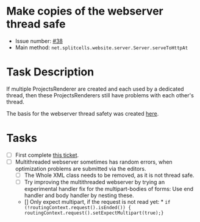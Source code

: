 # Make copies of the webserver thread safe
* Issue number: [\#38](https://codeberg.org/splitcells-net/net.splitcells.network.community/issues/38)
* Main method: `net.splitcells.website.server.Server.serveToHttpAt`
# Task Description
If multiple ProjectsRenderer are created and each used by a dedicated thread,
then these ProjectsRenderers still have problems with each other's thread.

The basis for the webserver thread safety was created [here](../projects/2024-08-22-sigma-grind-of-24th-of-august-2024.md).

# Tasks
* [ ] First complete [this ticket](2024-05-31-create-no-code-gel-editor.md).
* [ ] Multithreaded webserver sometimes has random errors, when optimization problems are submitted via the editors.
    * [ ] The Whole XML class needs to be removed, as it is not thread safe.
    * [ ] Try improving the multithreaded webserver by trying an experimental handler fix for the multipart-bodies of forms:
      Use end handler and body handler by nesting these.
    * [] Only expect multipart, if the request is not read yet: * `if (!routingContext.request().isEnded()) { routingContext.request().setExpectMultipart(true);}`
